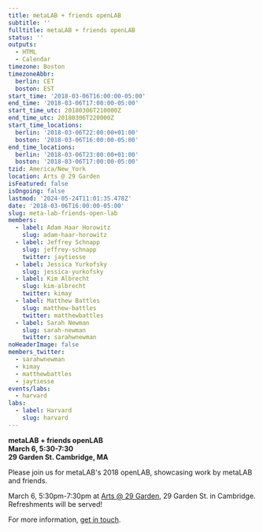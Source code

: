 ```yaml
---
title: metaLAB + friends openLAB
subtitle: ''
fulltitle: metaLAB + friends openLAB
status: ''
outputs:
  - HTML
  - Calendar
timezone: Boston
timezoneAbbr:
  berlin: CET
  boston: EST
start_time: '2018-03-06T16:00:00-05:00'
end_time: '2018-03-06T17:00:00-05:00'
start_time_utc: 20180306T210000Z
end_time_utc: 20180306T220000Z
start_time_locations:
  berlin: '2018-03-06T22:00:00+01:00'
  boston: '2018-03-06T16:00:00-05:00'
end_time_locations:
  berlin: '2018-03-06T23:00:00+01:00'
  boston: '2018-03-06T17:00:00-05:00'
tzid: America/New_York
location: Arts @ 29 Garden
isFeatured: false
isOngoing: false
lastmod: '2024-05-24T11:01:35.478Z'
date: '2018-03-06T16:00:00-05:00'
slug: meta-lab-friends-open-lab
members:
  - label: Adam Haar Horowitz
    slug: adam-haar-horowitz
  - label: Jeffrey Schnapp
    slug: jeffrey-schnapp
    twitter: jaytiesse
  - label: Jessica Yurkofsky
    slug: jessica-yurkofsky
  - label: Kim Albrecht
    slug: kim-albrecht
    twitter: kimay
  - label: Matthew Battles
    slug: matthew-battles
    twitter: matthewbattles
  - label: Sarah Newman
    slug: sarah-newman
    twitter: sarahwnewman
noHeaderImage: false
members_twitter:
  - sarahwnewman
  - kimay
  - matthewbattles
  - jaytiesse
events/labs:
  - harvard
labs:
  - label: Harvard
    slug: harvard
---
```

**metaLAB + friends openLAB**<br />
**March 6, 5:30-7:30**<br />
**29 Garden St. Cambridge, MA**


Please join us for metaLAB's 2018 openLAB, showcasing work by metaLAB and friends. 

March 6, 5:30pm-7:30pm at [Arts @ 29 Garden](https://www.google.com/maps/place/29+Garden+St,+Cambridge,+MA+02138/@42.3789727,-71.1259173,17z/data=!4m13!1m7!3m6!1s0x89e3776a49c30d07:0x6a665c0e4ca8872b!2s29+Garden+St,+Cambridge,+MA+02138!3b1!8m2!3d42.3789688!4d-71.1237286!3m4!1s0x89e3776a49c30d07:0x6a665c0e4ca8872b!8m2!3d42.3789688!4d-71.1237286), 29 Garden St. in Cambridge. Refreshments will be served!

For more information, [get in touch](mailto:daniel@metalab.harvard.edu).